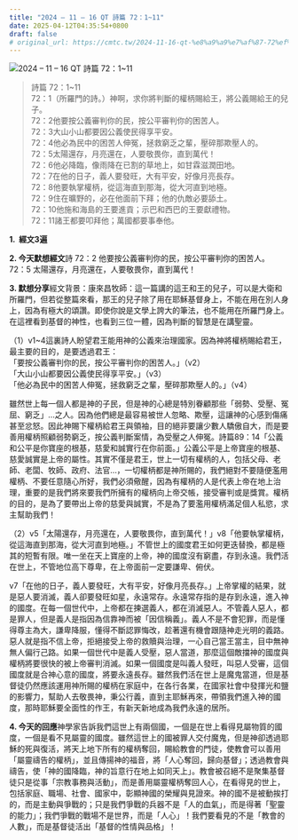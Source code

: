 ```yaml
---
title: "2024 – 11 – 16 QT 詩篇 72：1~11"
date: 2025-04-12T04:35:54+0800
draft: false
# original_url: https://cmtc.tw/2024-11-16-qt-%e8%a9%a9%e7%af%87-72%ef%bc%9a111
---
```


![2024 – 11 – 16 QT 詩篇 72：1\~11](/images/qt.jpg  "2024 – 11 – 16 QT 詩篇 72：1\~11")

> 詩篇 72：1\~11  
> 72：1（所羅門的詩。）神啊，求你將判斷的權柄賜給王，將公義賜給王的兒子。  
> 72：2他要按公義審判你的民，按公平審判你的困苦人。  
> 72：3大山小山都要因公義使民得享平安。  
> 72：4他必為民中的困苦人伸冤，拯救窮乏之輩，壓碎那欺壓人的。  
> 72：5太陽還存，月亮還在，人要敬畏你，直到萬代！  
> 72：6他必降臨，像雨降在已割的草地上，如甘霖滋潤田地。  
> 72：7在他的日子，義人要發旺，大有平安，好像月亮長存。  
> 72：8他要執掌權柄，從這海直到那海，從大河直到地極。  
> 72：9住在曠野的，必在他面前下拜；他的仇敵必要舔土。  
> 72：10他施和海島的王要進貢；示巴和西巴的王要獻禮物。  
> 72：11諸王都要叩拜他；萬國都要事奉他。

**1.  經文3遍**

**2. 今天默想經文**詩 72：2 他要按公義審判你的民，按公平審判你的困苦人。  
72：5 太陽還存，月亮還在，人要敬畏你，直到萬代！

**3. 默想分享**經文背景：康來昌牧師：這一篇講的這王和王的兒子，可以是大衛和所羅門，但若從整篇來看，那王的兒子除了用在耶穌基督身上，不能在用在別人身上，因為有極大的頌讚。即使你說是文學上誇大的筆法，也不能用在所羅門身上。在這裡看到基督的神性，也看到三位一體，因為判斷的智慧是在講聖靈。

（1）v1\~4這裏詩人盼望君王能用神的公義來治理國家。因為神將權柄賜給君王，最主要的目的，是要透過君王：  
「要按公義審判你的民，按公平審判你的困苦人。」（v2）  
「大山小山都要因公義使民得享平安。」（v3）  
「他必為民中的困苦人伸冤，拯救窮乏之輩，壓碎那欺壓人的。」（v4）

雖然世上每一個人都是神的子民，但是神的心總是特別眷顧那些「弱勢、受壓、冤屈、窮乏」…之人。因為他們總是最容易被世人忽略、欺壓，這讓神的心感到傷痛甚至忿怒。因此神賜下權柄給君王與領袖，目的絕非要讓少數人驕傲自大，而是要善用權柄照顧弱勢窮乏，按公義判斷案情，為受壓之人伸冤。詩篇89：14「公義和公平是你寶座的根基，慈愛和誠實行在你前面。」公義公平是上帝寶座的根基、慈愛誠實是上帝的屬性。其實不僅是君王，世上一切有權柄的人，包括父母、老師、老闆、牧師、政府、法官…，一切權柄都是神所賜的，我們絕對不要隨便濫用權柄、不要任意隨心所好，我們必須儆醒，因為有權柄的人是代表上帝在地上治理，重要的是我們將來要我們所擁有的權柄向上帝交帳，接受審判或是獎賞。權柄的目的，是為了要帶出上帝的慈愛與誠實，不是為了要濫用權柄滿足個人私慾，求主幫助我們！

（2）v5「太陽還存，月亮還在，人要敬畏你，直到萬代！」v8「他要執掌權柄，從這海直到那海，從大河直到地極。」不管世上的國度君王如何更迭替換，都是極其的短暫有限。唯一坐在天上寶座的上帝，神的國度沒有窮盡，存到永遠。我們活在世上，不管地位高下尊卑，在上帝面前一定要謙卑、俯伏。

v7「在他的日子，義人要發旺，大有平安，好像月亮長存。」上帝掌權的結果，就是惡人要消滅，義人卻要發旺如星，永遠常存。永遠常存指的是存到永遠，進入神的國度。在每一個世代中，上帝都在揀選義人，都在消滅惡人。不管義人惡人，都是罪人，但是義人是指因為信靠神而被「因信稱義」。義人不是不會犯罪，而是懂得尊主為大，謙卑降服，懂得不斷認罪悔改，趁著還有機會跟隨神走光明的義路。惡人就是指不信上帝，拒絕接受上帝的救贖與治理，一心自己當王當主，目中無神無人偏行己路。如果一個世代中是義人受壓，惡人當道，那麼這個敵擋神的國度與權柄將要很快的被上帝審判消滅。如果一個國度是叫義人發旺，叫惡人受審，這個國度就是合神心意的國度，將要永遠長存。雖然我們活在世上是魔鬼當道，但是基督徒仍然應該運用神所賜的權柄在家庭中，在各行各業，在國家社會中發揮光和鹽的影響力，幫助人去敬畏神，秉公行義，直到主耶穌再來，帶領我們進入神的國度，那時耶穌要全面性的作王，有新天新地成為我們永遠的居所。

**4. 今天的回應**神學家告訴我們這世上有兩個國，一個是在世上看得見屬物質的國度，一個是看不見屬靈的國度。雖然這世上的國被罪人交付魔鬼，但是神卻透過耶穌的死與復活，將天上地下所有的權柄奪回，賜給教會的門徒，使教會可以善用「屬靈禱告的權柄」，並且傳揚神的福音，將「人心奪回，歸向基督」；透過教會與禱告，使「神的國降臨，神的旨意行在地上如同天上」。教會被召絕不是聚集基督徒只是從事「宗教事務與活動」，而是善用屬靈權柄奪回人心，在看得見的世上，包括家庭、職場、社會、國家中，彰顯神國的榮耀與見證來。神的國不是被動挨打的，而是主動與爭戰的；只是我們爭戰的兵器不是「人的血氣」，而是得著「聖靈的能力」；我們爭戰的戰場不是世界，而是「人心」！我們要看見的不是「教會的人數」，而是基督徒活出「基督的性情與品格」！
